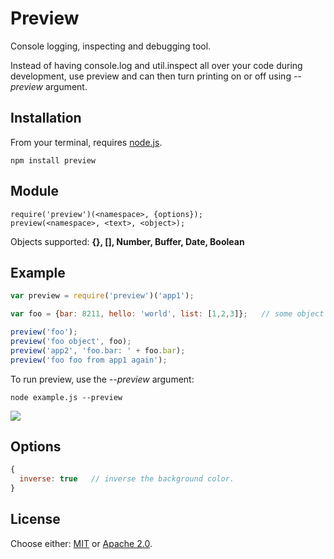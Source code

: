 # Preview

Console logging, inspecting and debugging tool.  

Instead of having console.log and util.inspect all over your code during development, use preview and can then turn printing on or off using _--preview_ argument.

## Installation

From your terminal, requires [node.js](http://nodejs.org/).

```
npm install preview
```

## Module
```
require('preview')(<namespace>, {options});
preview(<namespace>, <text>, <object>);
```
Objects supported: __{}, [], Number, Buffer, Date, Boolean__

## Example

```js
var preview = require('preview')('app1');

var foo = {bar: 8211, hello: 'world', list: [1,2,3]};   // some object to inspect.

preview('foo');
preview('foo object', foo);
preview('app2', 'foo.bar: ' + foo.bar);
preview('foo foo from app1 again');
```
To run preview, use the _--preview_ argument:
```
node example.js --preview
```
![](http://i.imgur.com/CBuMtOC.png)

## Options
```js
{ 
  inverse: true   // inverse the background color. 
}
```

## License

Choose either: [MIT](http://opensource.org/licenses/MIT) or [Apache 2.0](http://www.apache.org/licenses/LICENSE-2.0).


